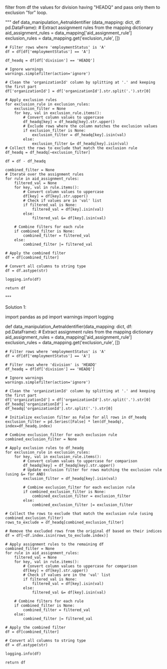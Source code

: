 filter from df the values for division having "HEADQ" and pass only them to exclusion "for" loop.

"""
def data_manipulation_AetnaIdentifier (data_mapping: dict, df: pd.DataFrame):
    # Extract assignment rules from the mapping dictionary
    aid_assignment_rules = data_mapping['aid_assignment_rule']
    exclusion_rules = data_mapping.get('exclusion_rule', [])

    # Filter rows where 'employmentStatus' is 'A'
    df = df[df['employmentStatus'] == 'A']

    df_headq = df[df['division'] == 'HEADQ']

    # Ignore warnings
    warnings.simplefilter(action='ignore')

    # Clean the 'organizationId' column by splitting at '.' and keeping the first part
    df['organizationId'] = df['organizationId'].str.split('.').str[0]

    # Apply exclusion rules
    for exclusion_rule in exclusion_rules:
        exclusion_filter = None
        for key, val in exclusion_rule.items():
            # Convert column values to uppercase
            df_headq[key] = df_headq[key].str.upper()
            # Exclude rows where the column matches the exclusion values
            if exclusion_filter is None:
                exclusion_filter = df_headq[key].isin(val)
            else:
                exclusion_filter &= df_headq[key].isin(val)
    # Collect the rows to exclude that match the exclusion rule
    df_headq = df_headq[~exclusion_filter]

    df = df - df_headq

    combined_filter = None
    # Iterate over the assignment rules
    for rule in aid_assignment_rules:
        filtered_val = None
        for key, val in rule.items():
            # Convert column values to uppercase
            df[key] = df[key].str.upper()
            # Check if values are in 'val' list
            if filtered_val is None:
                filtered_val = df[key].isin(val)
            else:
                filtered_val &= df[key].isin(val)

        # Combine filters for each rule
        if combined_filter is None:
            combined_filter = filtered_val
        else:
            combined_filter |= filtered_val

    # Apply the combined filter
    df = df[combined_filter]

    # Convert all columns to string type
    df = df.astype(str)

    logging.info(df)

    return df
"""

Solution 1:

import pandas as pd
import warnings
import logging

def data_manipulation_AetnaIdentifier(data_mapping: dict, df: pd.DataFrame):
    # Extract assignment rules from the mapping dictionary
    aid_assignment_rules = data_mapping['aid_assignment_rule']
    exclusion_rules = data_mapping.get('exclusion_rule', [])

    # Filter rows where 'employmentStatus' is 'A'
    df = df[df['employmentStatus'] == 'A']

    # Filter rows where 'division' is 'HEADQ'
    df_headq = df[df['division'] == 'HEADQ']

    # Ignore warnings
    warnings.simplefilter(action='ignore')

    # Clean the 'organizationId' column by splitting at '.' and keeping the first part
    df['organizationId'] = df['organizationId'].str.split('.').str[0]
    df_headq['organizationId'] = df_headq['organizationId'].str.split('.').str[0]

    # Initialize exclusion filter as False for all rows in df_headq
    exclusion_filter = pd.Series([False] * len(df_headq), index=df_headq.index)

    # Combine exclusion_filter for each exclusion rule
    combined_exclusion_filter = None
    
    # Apply exclusion rules to df_headq
    for exclusion_rule in exclusion_rules:
        for key, val in exclusion_rule.items():
            # Convert column values to uppercase for comparison
            df_headq[key] = df_headq[key].str.upper()
            # Update exclusion filter for rows matching the exclusion rule (using &= for AND)
            exclusion_filter = df_headq[key].isin(val)

            # Combine exclusion_filter for each exclusion rule
            if combined_exclusion_filter is None:
                combined_exclusion_filter = exclusion_filter
            else:
                combined_exclusion_filter |= exclusion_filter

    # Collect the rows to exclude that match the exclusion rule (using combined_exclusion_filter)
    rows_to_exclude = df_headq[combined_exclusion_filter]

    # Remove the excluded rows from the original df based on their indices
    df = df[~df.index.isin(rows_to_exclude.index)]

    # Apply assignment rules to the remaining df
    combined_filter = None
    for rule in aid_assignment_rules:
        filtered_val = None
        for key, val in rule.items():
            # Convert column values to uppercase for comparison
            df[key] = df[key].str.upper()
            # Check if values are in the 'val' list
            if filtered_val is None:
                filtered_val = df[key].isin(val)
            else:
                filtered_val &= df[key].isin(val)

        # Combine filters for each rule
        if combined_filter is None:
            combined_filter = filtered_val
        else:
            combined_filter |= filtered_val

    # Apply the combined filter
    df = df[combined_filter]

    # Convert all columns to string type
    df = df.astype(str)

    logging.info(df)

    return df
